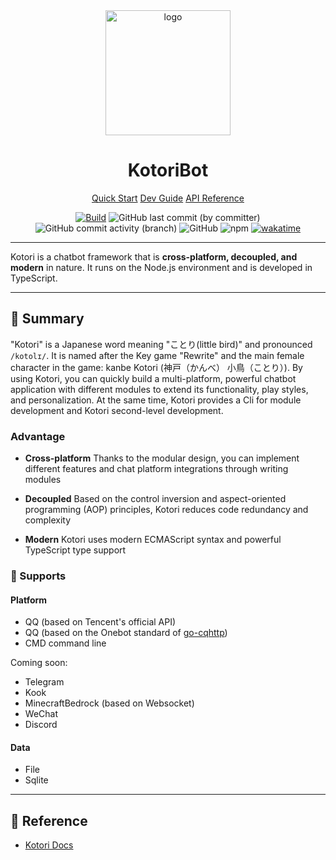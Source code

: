 <!-- markdownlint-disable -->

<div align="center">
<img src="https://kotori.js.org/favicon.svg" width="200px" height="200px" alt="logo"/>

#  KotoriBot

[Quick Start](https://kotori.js.org/base/)
[Dev Guide](https://kotori.js.org/guide/)
[API Reference](https://kotori.js.org/api/)

[![Build](https://github.com/kotorijs/kotori/actions/workflows/build.yml/badge.svg)](https://github.com/kotorijs/kotori/actions/workflows/build.yml)
![GitHub last commit (by committer)](https://img.shields.io/github/last-commit/biyuehu/biyuehu)
![GitHub commit activity (branch)](https://img.shields.io/github/commit-activity/t/kotorijs/kotori/master)
![GitHub](https://img.shields.io/github/license/biyuehu/kotori-bot?color=deepgreen)
![npm](https://img.shields.io/npm/v/kotori-bot)
[![wakatime](https://wakatime.com/badge/user/018dc603-712a-4205-a226-d4c9ccd0d02b/project/018dc605-aa92-43d3-b2a7-ed9829c0212e.svg)](https://wakatime.com/badge/user/018dc603-712a-4205-a226-d4c9ccd0d02b/project/018dc605-aa92-43d3-b2a7-ed9829c0212e)

</div>

---

Kotori is a chatbot framework that is **cross-platform, decoupled, and modern** in nature. It runs on the Node.js environment and is developed in TypeScript.

---

## 🚀 Summary

"Kotori" is a Japanese word meaning "ことり(little bird)" and pronounced `/kotolɪ/`. It is named after the Key game "Rewrite" and the main female character in the game: kanbe Kotori (神戸（かんべ） 小鳥（ことり）). By using Kotori, you can quickly build a multi-platform, powerful chatbot application with different modules to extend its functionality, play styles, and personalization. At the same time, Kotori provides a Cli for module development and Kotori second-level development.

### Advantage

- **Cross-platform**
  Thanks to the modular design, you can implement different features and chat platform integrations through writing modules


- **Decoupled**
  Based on the control inversion and aspect-oriented programming (AOP) principles, Kotori reduces code redundancy and complexity


- **Modern**
  Kotori uses modern ECMAScript syntax and powerful TypeScript type support


### 🧊 Supports

#### Platform

- QQ (based on Tencent's official API)
- QQ (based on the Onebot standard of [go-cqhttp](https://github.com/Mrs4s/go-cqhttp))
- CMD command line

Coming soon:


- Telegram
- Kook
- MinecraftBedrock (based on Websocket)
- WeChat
- Discord

#### Data

- File
- Sqlite

---

## 📜 Reference

- [Kotori Docs](https://kotori.js.org/)
